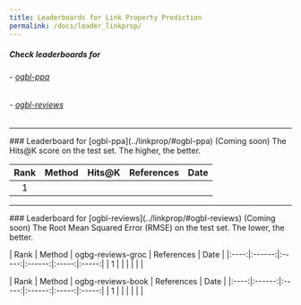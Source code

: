 ```yaml
---
title: Leaderboards for Link Property Prediction
permalink: /docs/leader_linkprop/
---
```


##### Check leaderboards for
###### - [ogbl-ppa](#ogbn-ppa)
###### - [ogbl-reviews](#ogbn-reviews)

-------

<a name="ogbl-ppa"/>
### Leaderboard for [ogbl-ppa](../linkprop/#ogbl-ppa) (Coming soon)
The Hits@K score on the test set. The higher, the better.

| Rank  | Method | Hits@K | References | Date 
|:----:|:-----:|:------:|:-----:|:-----:|
|  1  |  |  |  |  | 


------

<a name="ogbl-reviews"/> 
### Leaderboard for [ogbl-reviews](../linkprop/#ogbl-reviews) (Coming soon)
The Root Mean Squared Error (RMSE) on the test set. The lower, the better.

| Rank |  Method |  ogbg-reviews-groc  | References | Date | 
|:----:|:------:|:-----:|:------:|:-----:|:-----:|
|  1  |  |  |  |  | |  


| Rank |  Method |  ogbg-reviews-book  | References | Date | 
|:----:|:------:|:-----:|:------:|:-----:|:-----:|
|  1  |  |  |  |  | |  